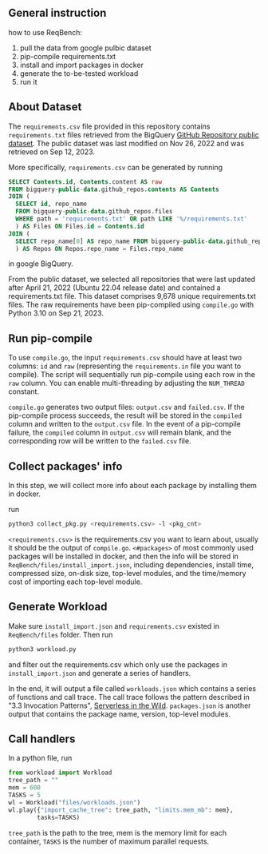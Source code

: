 ## General instruction 
how to use ReqBench:
1. pull the data from google pulbic dataset
2. pip-compile requirements.txt
3. install and import packages in docker
4. generate the to-be-tested workload
5. run it

## About Dataset
The `requirements.csv` file provided in this repository contains `requirements.txt` files retrieved from the BigQuery [GitHub Repository public dataset](https://console.cloud.google.com/marketplace/product/github/github-repos). The public dataset was last modified on Nov 26, 2022 and was retrieved on Sep 12, 2023. 

More specifically, `requirements.csv` can be generated by running
```sql
SELECT Contents.id, Contents.content AS raw
FROM bigquery-public-data.github_repos.contents AS Contents
JOIN (
  SELECT id, repo_name
  FROM bigquery-public-data.github_repos.files
  WHERE path = 'requirements.txt' OR path LIKE '%/requirements.txt'
  ) AS Files ON Files.id = Contents.id
JOIN (
  SELECT repo_name[0] AS repo_name FROM bigquery-public-data.github_repos.commits WHERE author.date.seconds > 1650499200 GROUP BY repo_name[0]
  ) AS Repos ON Repos.repo_name = Files.repo_name
```
in google BigQuery.

From the public dataset, we selected all repositories that were last updated after April 21, 2022 (Ubuntu 22.04 release date) and contained a requirements.txt file. This dataset comprises 9,678 unique requirements.txt files. The raw requirements have been pip-compiled using `compile.go` with Python 3.10 on Sep 21, 2023.

## Run pip-compile
To use `compile.go`, the input `requirements.csv` should have at least two columns: `id` and `raw` (representing the `requirements.in` file you want to compile). The script will sequentially run pip-compile using each row in the `raw` column. You can enable multi-threading by adjusting the `NUM_THREAD` constant. 

`compile.go` generates two output files: `output.csv` and `failed.csv`. If the pip-compile process succeeds, the result will be stored in the `compiled` column and written to the `output.csv` file. In the event of a pip-compile failure, the `compiled` column in `output.csv` will remain blank, and the corresponding row will be written to the `failed.csv` file.

## Collect packages' info
In this step, we will collect more info about each package by installing them in docker.

run
```sh
python3 collect_pkg.py <requirements.csv> -l <pkg_cnt>
```
`<requirements.csv>` is the requirements.csv you want to learn about, 
usually it should be the output of `compile.go`.
`<#packages>` of most commonly used packages will be installed in docker,
and then the info will be stored in `ReqBench/files/install_import.json`, including dependencies, install time, compressed size, on-disk size, 
top-level modules, and the time/memory cost of importing each top-level module.

## Generate Workload
Make sure `install_import.json` and `requirements.csv` existed in `ReqBench/files` folder. Then run
```sh
python3 workload.py
```
and filter out the requirements.csv which only use the packages in `install_import.json` and generate a series of handlers.

In the end, it will output a file called `workloads.json` which contains a series of functions and call trace.
The call trace follows the pattern described in "3.3 Invocation Patterns", [Serverless in the Wild](https://www.usenix.org/conference/atc20/presentation/shahrad).
`packages.json` is another output that contains the package name, version, top-level modules.

## Call handlers
In a python file, run 
```python
from workload import Workload
tree_path = ""
mem = 600
TASKS = 5
wl = Workload("files/workloads.json")
wl.play({"import_cache_tree": tree_path, "limits.mem_mb": mem}, 
        tasks=TASKS)
```
 `tree_path` is the path to the tree, mem is the memory limit for each container,
`TASKS` is the number of maximum parallel requests.
